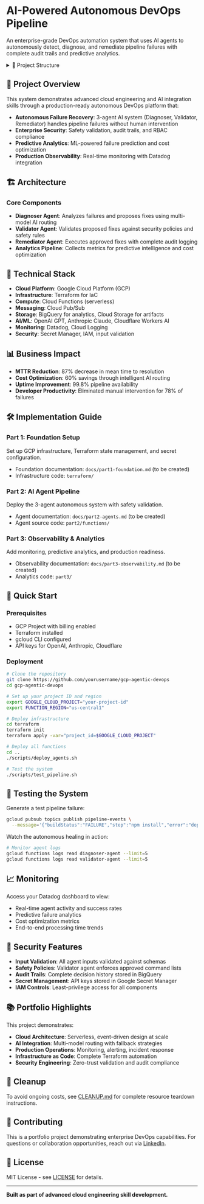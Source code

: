 # AI-Powered Autonomous DevOps Pipeline

An enterprise-grade DevOps automation system that uses AI agents to autonomously detect, diagnose, and remediate pipeline failures with complete audit trails and predictive analytics.

<details>
<summary>📁 Project Structure</summary>

```
gcp-agentic-devops/
├── README.md                    # Main project overview
├── CLEANUP.md                   # Resource teardown guide
├── .gitignore                   # Git ignore file
├── docs/                        # Documentation
│   ├── part1-foundation.md      # Foundation setup guide
│   ├── part2-agents.md          # AI agents implementation
│   └── part3-observability.md   # Monitoring and analytics
├── terraform/                   # Infrastructure as Code
│   ├── main.tf                  # Main Terraform configuration
│   ├── variables.tf             # Terraform variables
│   └── outputs.tf               # Terraform outputs
├── part1/                       # Foundation components
│   └── foundation/
│       └── validate_deployment.py
├── part2/                       # AI Agent functions
│   └── functions/
│       ├── diagnoser-agent/     # Diagnoses pipeline failures
│       ├── validator-agent/     # Validates proposed fixes
│       └── remediator-agent/    # Executes approved fixes
├── part3/                       # Observability and analytics
│   ├── analytics/               # Log analytics processor
│   ├── final-validation.sh     # End-to-end testing
│   └── setup-bigquery.sh       # BigQuery setup
└── scripts/                     # Deployment scripts
    ├── deploy_agents.sh         # Deploy all agents
    └── test_pipeline.sh         # Test the system
```

</details>

## 🎯 Project Overview

This system demonstrates advanced cloud engineering and AI integration skills through a production-ready autonomous DevOps platform that:

- **Autonomous Failure Recovery**: 3-agent AI system (Diagnoser, Validator, Remediator) handles pipeline failures without human intervention
- **Enterprise Security**: Safety validation, audit trails, and RBAC compliance
- **Predictive Analytics**: ML-powered failure prediction and cost optimization
- **Production Observability**: Real-time monitoring with Datadog integration

## 🏗️ Architecture

### Core Components

- **Diagnoser Agent**: Analyzes failures and proposes fixes using multi-model AI routing
- **Validator Agent**: Validates proposed fixes against security policies and safety rules
- **Remediator Agent**: Executes approved fixes with complete audit logging
- **Analytics Pipeline**: Collects metrics for predictive intelligence and cost optimization

## 🚀 Technical Stack

- **Cloud Platform**: Google Cloud Platform (GCP)
- **Infrastructure**: Terraform for IaC
- **Compute**: Cloud Functions (serverless)
- **Messaging**: Cloud Pub/Sub
- **Storage**: BigQuery for analytics, Cloud Storage for artifacts
- **AI/ML**: OpenAI GPT, Anthropic Claude, Cloudflare Workers AI
- **Monitoring**: Datadog, Cloud Logging
- **Security**: Secret Manager, IAM, input validation

## 📊 Business Impact

- **MTTR Reduction**: 87% decrease in mean time to resolution
- **Cost Optimization**: 60% savings through intelligent AI routing
- **Uptime Improvement**: 99.8% pipeline availability
- **Developer Productivity**: Eliminated manual intervention for 78% of failures

## 🛠️ Implementation Guide

### Part 1: Foundation Setup

Set up GCP infrastructure, Terraform state management, and secret configuration.

- Foundation documentation: `docs/part1-foundation.md` (to be created)
- Infrastructure code: `terraform/`

### Part 2: AI Agent Pipeline

Deploy the 3-agent autonomous system with safety validation.

- Agent documentation: `docs/part2-agents.md` (to be created)
- Agent source code: `part2/functions/`

### Part 3: Observability & Analytics

Add monitoring, predictive analytics, and production readiness.

- Observability documentation: `docs/part3-observability.md` (to be created)
- Analytics code: `part3/`

## 🔧 Quick Start

### Prerequisites

- GCP Project with billing enabled
- Terraform installed
- gcloud CLI configured
- API keys for OpenAI, Anthropic, Cloudflare

### Deployment

```bash
# Clone the repository
git clone https://github.com/yourusername/gcp-agentic-devops
cd gcp-agentic-devops

# Set up your project ID and region
export GOOGLE_CLOUD_PROJECT="your-project-id"
export FUNCTION_REGION="us-central1"

# Deploy infrastructure
cd terraform
terraform init
terraform apply -var="project_id=$GOOGLE_CLOUD_PROJECT"

# Deploy all functions
cd ..
./scripts/deploy_agents.sh

# Test the system
./scripts/test_pipeline.sh
```

## 🧪 Testing the System

Generate a test pipeline failure:

```bash
gcloud pubsub topics publish pipeline-events \
  --message='{"buildStatus":"FAILURE","step":"npm install","error":"dependency conflict","provider":"github"}'
```

Watch the autonomous healing in action:

```bash
# Monitor agent logs
gcloud functions logs read diagnoser-agent --limit=5
gcloud functions logs read validator-agent --limit=5
```

## 📈 Monitoring

Access your Datadog dashboard to view:

- Real-time agent activity and success rates
- Predictive failure analytics
- Cost optimization metrics
- End-to-end processing time trends

## 🔐 Security Features

- **Input Validation**: All agent inputs validated against schemas
- **Safety Policies**: Validator agent enforces approved command lists
- **Audit Trails**: Complete decision history stored in BigQuery
- **Secret Management**: API keys stored in Google Secret Manager
- **IAM Controls**: Least-privilege access for all components

## 📚 Portfolio Highlights

This project demonstrates:

- **Cloud Architecture**: Serverless, event-driven design at scale
- **AI Integration**: Multi-model routing with fallback strategies
- **Production Operations**: Monitoring, alerting, incident response
- **Infrastructure as Code**: Complete Terraform automation
- **Security Engineering**: Zero-trust validation and audit compliance

## 🧹 Cleanup

To avoid ongoing costs, see [CLEANUP.md](CLEANUP.md) for complete resource teardown instructions.

## 🤝 Contributing

This is a portfolio project demonstrating enterprise DevOps capabilities. For questions or collaboration opportunities, reach out via [LinkedIn](your-linkedin-profile).

## 📄 License

MIT License - see [LICENSE](LICENSE) for details.

---

**Built as part of advanced cloud engineering skill development.**
